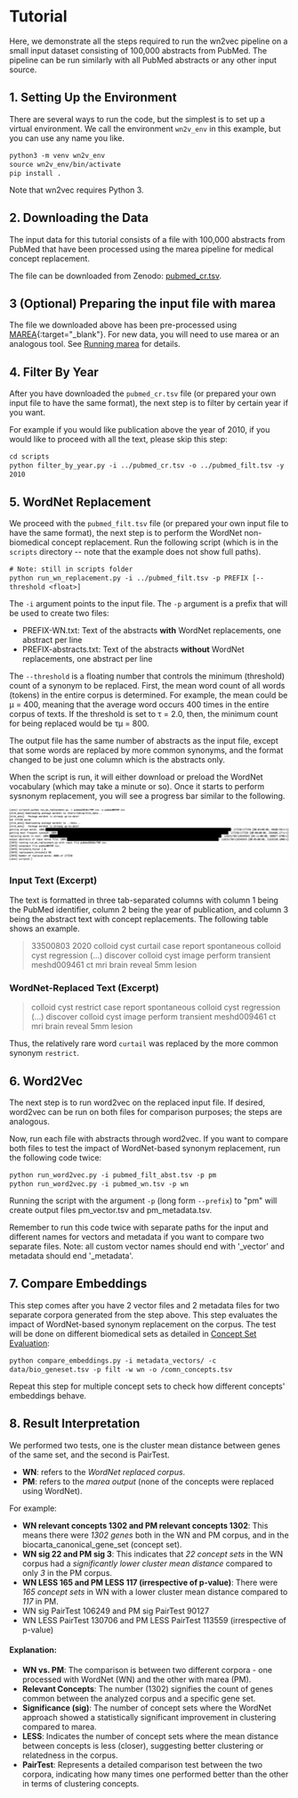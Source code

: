 # Tutorial

Here, we demonstrate all the steps required to run the wn2vec pipeline on a small input dataset consisting of 100,000 abstracts from PubMed. The pipeline can be run similarly with all PubMed abstracts or any other input source.

## 1. Setting Up the Environment

There are several ways to run the code, but the simplest is to set up a virtual environment. We call the environment `wn2v_env` in this example, but you can use any name you like.

```shell
python3 -m venv wn2v_env
source wn2v_env/bin/activate
pip install .
```
Note that wn2vec requires Python 3.


## 2. Downloading the Data

The input data for this tutorial consists of a file with 100,000 abstracts from PubMed that have been processed using the marea pipeline for medical concept replacement.

The file can be downloaded from Zenodo: [pubmed_cr.tsv](https://zenodo.org/record/7588919/files/pubmed_cr.tsv?download=1).


## 3 (Optional) Preparing the input file with marea

The file we downloaded above has been pre-processed using [MAREA](https://github.com/TheJacksonLaboratory/marea){:target="_blank"}. For new data, you will
need to use marea or an analogous tool. See [Running marea](marea.md) for details.

## 4. Filter By Year
After you have downloaded the `pubmed_cr.tsv` file (or prepared your own input file to have the same format), the next step is to filter by certain year if you want.

For example if you would like publication above the year of 2010, if you would like to proceed with all the text, please skip this step:

```shell
cd scripts
python filter_by_year.py -i ../pubmed_cr.tsv -o ../pubmed_filt.tsv -y 2010
```

## 5. WordNet Replacement

We proceed with the `pubmed_filt.tsv` file (or prepared your own input file to have the same format), the next step is to perform the WordNet non-biomedical concept replacement. Run the following script (which is in the `scripts` directory -- note that the example does not show full paths).

```shell
# Note: still in scripts folder
python run_wn_replacement.py -i ../pubmed_filt.tsv -p PREFIX [--threshold <float>]
```

The `-i` argument points to the input file. The `-p` argument is a prefix that will be used to create two files:

- PREFIX-WN.txt: Text of the abstracts **with** WordNet replacements, one abstract per line
- PREFIX-abstracts.txt: Text of the abstracts **without** WordNet replacements, one abstract per line

The `--threshold` is a floating number that controls the minimum (threshold) count of a synonym to be replaced. First, the mean word count of all words (tokens) in the entire corpus is determined. For example, the mean could be &mu; = 400, meaning that the average word occurs 400 times in the entire corpus of texts. If the threshold is set to &tau; = 2.0, then, the minimum count for being replaced would be &tau;&mu; = 800.

The output file has the same number of abstracts as the input file, except that some words are replaced by more common synonyms, and the format changed to be just one column which is the abstracts only.

When the script is run, it will either download or preload the WordNet vocabulary (which may take a minute or so). Once it starts to perform sysnonym replacement, you will see a progress bar similar to the following.


![run_wn_replacement](./img/run_wn_shell.png)



### Input Text (Excerpt)


The text is formatted in three tab-separated columns with column 1 being the PubMed identifier, column 2 being the year of publication, and column 3 being the abstract text with concept replacements. The following table shows an example.

> 33500803	2020	colloid cyst curtail case report spontaneous colloid cyst regression (...) discover colloid cyst image perform transient meshd009461 ct mri brain reveal 5mm lesion

### WordNet-Replaced Text (Excerpt)

> colloid cyst restrict case report spontaneous colloid cyst regression (...) discover colloid cyst image perform transient meshd009461 ct mri brain reveal 5mm lesion

Thus, the relatively rare word `curtail` was replaced by the more common synonym `restrict`.


## 6. Word2Vec

The next step is to run word2vec on the replaced input file. If desired, word2vec can be run on both files for comparison purposes; the steps are analogous.


Now, run each file with abstracts through word2vec. If you want to compare both files to test the impact of WordNet-based synonym replacement, run the following code twice:

```shell
python run_word2vec.py -i pubmed_filt_abst.tsv -p pm
python run_word2vec.py -i pubmed_wn.tsv -p wn
```

Running the script with the argument `-p` (long form `--prefix`) to "pm" will create output files pm_vector.tsv and pm_metadata.tsv.

Remember to run this code twice with separate paths for the input and different names for vectors and metadata if you want to compare two separate files. Note: all custom vector names should end with '_vector' and metadata should end '_metadata'.

## 7. Compare Embeddings

This step comes after you have 2 vector files and 2 metadata files for two separate corpora generated from the step above. This step evaluates the impact of WordNet-based synonym replacement on the corpus. The test will be done on different biomedical sets as detailed in [Concept Set Evaluation](conceptset_evaluation.md):

```shell
python compare_embeddings.py -i metadata_vectors/ -c data/bio_geneset.tsv -p filt -w wn -o /comn_concepts.tsv
```

Repeat this step for multiple concept sets to check how different concepts' embeddings behave.

## 8. Result Interpretation

We performed two tests, one is the cluster mean distance between genes of the same set, and the second is PairTest.

- **WN**: refers to the *WordNet replaced corpus*.
- **PM**: refers to the *marea output* (none of the concepts were replaced using WordNet).

For example:

- **WN relevant concepts 1302 and PM relevant concepts 1302**: This means there were *1302 genes* both in the WN and PM corpus, and in the biocarta_canonical_gene_set (concept set).
- **WN sig 22 and PM sig 3**: This indicates that *22 concept sets* in the WN corpus had a *significantly lower cluster mean distance* compared to only *3* in the PM corpus.
- **WN LESS 165 and PM LESS 117 (irrespective of p-value)**: There were *165 concept sets* in WN with a lower cluster mean distance compared to *117* in PM.
- WN sig PairTest 106249 and PM sig PairTest 90127
- WN LESS PairTest 130706 and PM LESS PairTest 113559 (irrespective of p-value)

#### Explanation:

- **WN vs. PM**: The comparison is between two different corpora - one processed with WordNet (WN) and the other with marea (PM).
- **Relevant Concepts**: The number (1302) signifies the count of genes common between the analyzed corpus and a specific gene set.
- **Significance (sig)**: The number of concept sets where the WordNet approach showed a statistically significant improvement in clustering compared to marea.
- **LESS**: Indicates the number of concept sets where the mean distance between concepts is less (closer), suggesting better clustering or relatedness in the corpus.
- **PairTest**: Represents a detailed comparison test between the two corpora, indicating how many times one performed better than the other in terms of clustering concepts.
